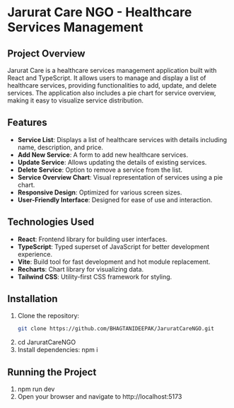 # Jarurat Care NGO - Healthcare Services Management

## Project Overview

Jarurat Care is a healthcare services management application built with React and TypeScript. It allows users to manage and display a list of healthcare services, providing functionalities to add, update, and delete services. The application also includes a pie chart for service overview, making it easy to visualize service distribution.

## Features

- **Service List**: Displays a list of healthcare services with details including name, description, and price.
- **Add New Service**: A form to add new healthcare services.
- **Update Service**: Allows updating the details of existing services.
- **Delete Service**: Option to remove a service from the list.
- **Service Overview Chart**: Visual representation of services using a pie chart.
- **Responsive Design**: Optimized for various screen sizes.
- **User-Friendly Interface**: Designed for ease of use and interaction.

## Technologies Used

- **React**: Frontend library for building user interfaces.
- **TypeScript**: Typed superset of JavaScript for better development experience.
- **Vite**: Build tool for fast development and hot module replacement.
- **Recharts**: Chart library for visualizing data.
- **Tailwind CSS**: Utility-first CSS framework for styling.

## Installation

1. Clone the repository:
   ```bash
   git clone https://github.com/BHAGTANIDEEPAK/JaruratCareNGO.git
2. cd JaruratCareNGO
3. Install dependencies: npm i 

## Running the Project
1. npm run dev
2. Open your browser and navigate to http://localhost:5173

